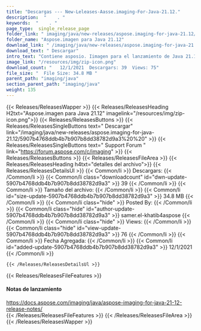 ```yaml
---
title: "Descargas --- New-Leleases-Aasse.imaging-For-Java-21.12." 
description:  "    . " 
keywords:  "    . " 
page_type:  single_release_page
folder_link: " imaging/java/new-releases/aspose.imaging-for-java-21.12/"
folder_name: "Aspose.imagen para Java 21.12"
download_link: " /imaging/java/new-releases/aspose.imaging-for-java-21.12/5907b4768ddb4b7b907b8dd38782d9a3"
download_text: " Descargar"
intro_text: "Contiene asposio. Iimagen para el lanzamiento de Java 21.12."
image_link: "/resources/img/zip-icon.png"
download_count: "   12/1/2021  Descargars: 39  Views: 75"
file_size: "  File Size: 34.8 MB "
parent_path: "imaging/java"
section_parent_path: "imaging/java"
weight: 135
---
```


{{< Releases/ReleasesWapper >}}
  {{< Releases/ReleasesHeading H2txt="Aspose.imagen para Java 21.12" imagelink="/resources/img/zip-icon.png">}}
  {{< Releases/ReleasesButtons >}}
    {{< Releases/ReleasesSingleButtons text=" Descargar" link="/imaging/java/new-releases/aspose.imaging-for-java-21.12/5907b4768ddb4b7b907b8dd38782d9a3%20%20" >}}
    {{< Releases/ReleasesSingleButtons text=" Support Forum " link="https://forum.aspose.com/c/imaging" >}}
  {{< Releases/ReleasesButtons >}}
  {{< Releases/ReleasesFileArea >}}
    {{< Releases/ReleasesHeading h4txt="detalles del archivo">}}
    {{< Releases/ReleasesDetailsUl >}}
            {{< Common/li  >}} Descargars: {{< /Common/li >}} 
      {{< Common/li class="downloadcount" id="dwn-update-5907b4768ddb4b7b907b8dd38782d9a3" >}} 39 {{< /Common/li >}} 
      {{< Common/li  >}} Tamaño del archivo: {{< /Common/li >}} 
      {{< Common/li id="size-update-5907b4768ddb4b7b907b8dd38782d9a3" >}} 34.8 MB {{< /Common/li >}} 
      {{< Common/li  class="hide" >}} Posted By: {{< /Common/li >}} 
      {{< Common/li class="hide" id="author-update-5907b4768ddb4b7b907b8dd38782d9a3" >}} samer.el-khatib4aspose {{< /Common/li >}} 
      {{< Common/li class="hide"  >}} Views: {{< /Common/li >}} 
      {{< Common/li class="hide" id="view-update-5907b4768ddb4b7b907b8dd38782d9a3" >}} 76 {{< /Common/li >}} 
      {{< Common/li  >}} Fecha Agregada: {{< /Common/li >}} 
      {{< Common/li id="added-update-5907b4768ddb4b7b907b8dd38782d9a3" >}} 12/1/2021 {{< /Common/li >}} 

    {{< /Releases/ReleasesDetailsUl >}}

  {{< Releases/ReleasesFileFeatures >}}
      <h4>Notas de lanzamiento</h4><div><a href="https://docs.aspose.com/imaging/java/aspose-imaging-for-java-21-12-release-notes/">https://docs.aspose.com/imaging/java/aspose-imaging-for-java-21-12-release-notes/</a></div>
  {{< /Releases/ReleasesFileFeatures >}}
 {{< /Releases/ReleasesFileArea >}}
{{< /Releases/ReleasesWapper >}}


